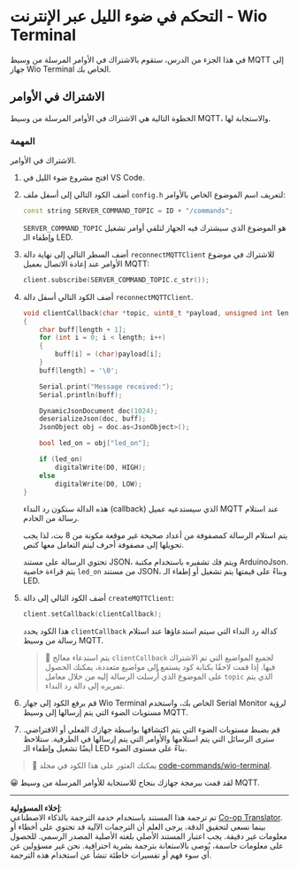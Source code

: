 <!--
CO_OP_TRANSLATOR_METADATA:
{
  "original_hash": "6754c915dae64ba70fcd5e52c37f3adf",
  "translation_date": "2025-08-26T23:20:57+00:00",
  "source_file": "1-getting-started/lessons/4-connect-internet/wio-terminal-commands.md",
  "language_code": "ar"
}
-->
# التحكم في ضوء الليل عبر الإنترنت - Wio Terminal

في هذا الجزء من الدرس، ستقوم بالاشتراك في الأوامر المرسلة من وسيط MQTT إلى جهاز Wio Terminal الخاص بك.

## الاشتراك في الأوامر

الخطوة التالية هي الاشتراك في الأوامر المرسلة من وسيط MQTT، والاستجابة لها.

### المهمة

الاشتراك في الأوامر.

1. افتح مشروع ضوء الليل في VS Code.

1. أضف الكود التالي إلى أسفل ملف `config.h` لتعريف اسم الموضوع الخاص بالأوامر:

    ```cpp
    const string SERVER_COMMAND_TOPIC = ID + "/commands";
    ```

    `SERVER_COMMAND_TOPIC` هو الموضوع الذي سيشترك فيه الجهاز لتلقي أوامر تشغيل وإطفاء الـ LED.

1. أضف السطر التالي إلى نهاية دالة `reconnectMQTTClient` للاشتراك في موضوع الأوامر عند إعادة الاتصال بعميل MQTT:

    ```cpp
    client.subscribe(SERVER_COMMAND_TOPIC.c_str());
    ```

1. أضف الكود التالي أسفل دالة `reconnectMQTTClient`.

    ```cpp
    void clientCallback(char *topic, uint8_t *payload, unsigned int length)
    {
        char buff[length + 1];
        for (int i = 0; i < length; i++)
        {
            buff[i] = (char)payload[i];
        }
        buff[length] = '\0';
    
        Serial.print("Message received:");
        Serial.println(buff);
    
        DynamicJsonDocument doc(1024);
        deserializeJson(doc, buff);
        JsonObject obj = doc.as<JsonObject>();
    
        bool led_on = obj["led_on"];
    
        if (led_on)
            digitalWrite(D0, HIGH);
        else
            digitalWrite(D0, LOW);
    }
    ```

    هذه الدالة ستكون رد النداء (callback) الذي سيستدعيه عميل MQTT عند استلام رسالة من الخادم.

    يتم استلام الرسالة كمصفوفة من أعداد صحيحة غير موقعة مكونة من 8 بت، لذا يجب تحويلها إلى مصفوفة أحرف ليتم التعامل معها كنص.

    تحتوي الرسالة على مستند JSON، ويتم فك تشفيره باستخدام مكتبة ArduinoJson. يتم قراءة خاصية `led_on` من مستند JSON، وبناءً على قيمتها يتم تشغيل أو إطفاء الـ LED.

1. أضف الكود التالي إلى دالة `createMQTTClient`:

    ```cpp
    client.setCallback(clientCallback);
    ```

    هذا الكود يحدد `clientCallback` كدالة رد النداء التي سيتم استدعاؤها عند استلام رسالة من وسيط MQTT.

    > 💁 يتم استدعاء معالج `clientCallback` لجميع المواضيع التي تم الاشتراك فيها. إذا قمت لاحقًا بكتابة كود يستمع إلى مواضيع متعددة، يمكنك الحصول على الموضوع الذي أُرسلت الرسالة إليه من خلال معامل `topic` الذي يتم تمريره إلى دالة رد النداء.

1. قم برفع الكود إلى جهاز Wio Terminal الخاص بك، واستخدم Serial Monitor لرؤية مستويات الضوء التي يتم إرسالها إلى وسيط MQTT.

1. قم بضبط مستويات الضوء التي يتم اكتشافها بواسطة جهازك الفعلي أو الافتراضي. سترى الرسائل التي يتم استلامها والأوامر التي يتم إرسالها في الطرفية. ستلاحظ أيضًا تشغيل وإطفاء الـ LED بناءً على مستوى الضوء.

> 💁 يمكنك العثور على هذا الكود في مجلد [code-commands/wio-terminal](../../../../../1-getting-started/lessons/4-connect-internet/code-commands/wio-terminal).

😀 لقد قمت ببرمجة جهازك بنجاح للاستجابة للأوامر المرسلة من وسيط MQTT.

---

**إخلاء المسؤولية**:  
تم ترجمة هذا المستند باستخدام خدمة الترجمة بالذكاء الاصطناعي [Co-op Translator](https://github.com/Azure/co-op-translator). بينما نسعى لتحقيق الدقة، يرجى العلم أن الترجمات الآلية قد تحتوي على أخطاء أو معلومات غير دقيقة. يجب اعتبار المستند الأصلي بلغته الأصلية المصدر الرسمي. للحصول على معلومات حاسمة، يُوصى بالاستعانة بترجمة بشرية احترافية. نحن غير مسؤولين عن أي سوء فهم أو تفسيرات خاطئة تنشأ عن استخدام هذه الترجمة.